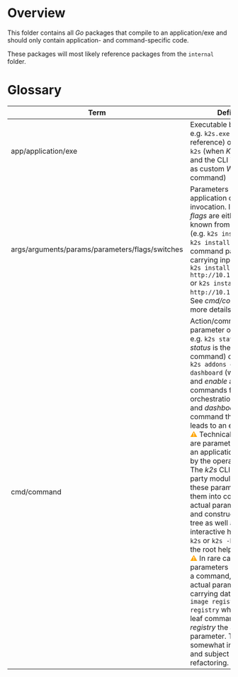 <!--
SPDX-FileCopyrightText: © 2024 Siemens Healthineers AG
SPDX-License-Identifier: MIT
-->

# Overview
This folder contains all *Go* packages that compile to an application/exe and should only contain application- and command-specific code.

These packages will most likely reference packages from the `internal` folder.

# Glossary
| Term                                            | Definition                                                                                                                                                                                                                                                                                                                                                                                                                                                                                                                                                                                                                                                                                                                                                                                                                                                                                                                                                                                                                                          |
| ----------------------------------------------- | --------------------------------------------------------------------------------------------------------------------------------------------------------------------------------------------------------------------------------------------------------------------------------------------------------------------------------------------------------------------------------------------------------------------------------------------------------------------------------------------------------------------------------------------------------------------------------------------------------------------------------------------------------------------------------------------------------------------------------------------------------------------------------------------------------------------------------------------------------------------------------------------------------------------------------------------------------------------------------------------------------------------------------------------------- |
| app/application/exe                             | Executable binary <br/>e.g. `k2s.exe` (file reference) or <br/>`k2s` (when *K2s* is installed and the CLI is registered as custom *Windows* command)                                                                                                                                                                                                                                                                                                                                                                                                                                                                                                                                                                                                                                                                                                                                                                                                                                                                                                |
| args/arguments/params/parameters/flags/switches | Parameters passed to an application or script invocation. In *Go* jargon, *flags* are either *switches* known from *PowerShell* (e.g. `k2s install -o` or `k2s install --output`)  or command parameters carrying input data (e.g. `k2s install -p http://10.11.12.13:5000` or `k2s install --proxy http://10.11.12.13:5000`).<br/> See *cmd/command* for more details.                                                                                                                                                                                                                                                                                                                                                                                                                                                                                                                                                                                                                                                                             |
| cmd/command                                     | Action/command parameter of an exe, <br/>e.g. `k2s status` (where *status* is the leaf command)  or<br/>`k2s addons enable dashboard` (where *addons* and *enable* are branch commands for orchestration purposes and *dashboard* is the leaf command that finally leads to an execution)<br/><span style="color:orange;font-size:medium">**⚠** </span> Technically, commands are parameters passed to an application on startup by the operation system. The *k2s* CLI uses 3rd-party modules to parse these parameters, divide them into commands and actual parameters/flags and construct a command tree as well as an interactive help (either run `k2s` or `k2s -h` to display the root help).<br/><span style="color:orange;font-size:medium">**⚠** </span> In rare cases, parameters might look like a command, but are actual parameters carrying data, e.g. `k2s image registry add my-registry` where *add* is the leaf command and *my-registry* the actual parameter. This is somewhat inconsistent and subject to future refactoring. |

